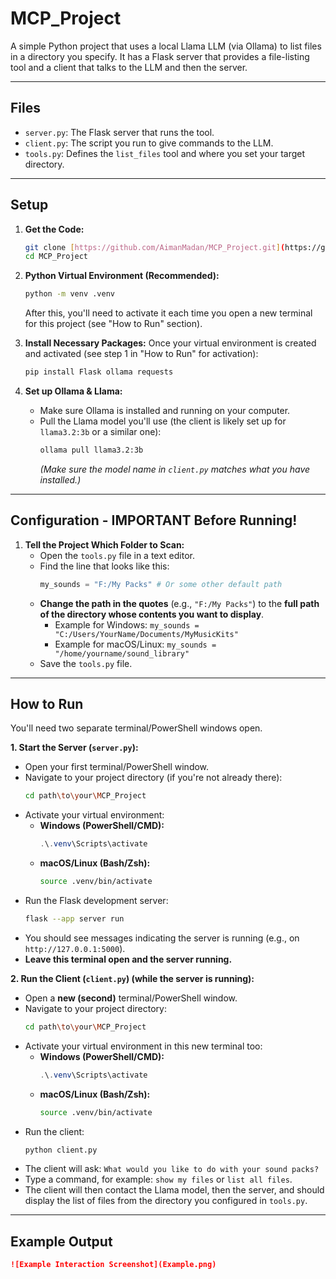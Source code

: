 # MCP_Project

A simple Python project that uses a local Llama LLM (via Ollama) to list files in a directory you specify. It has a Flask server that provides a file-listing tool and a client that talks to the LLM and then the server.

---
## Files

* `server.py`: The Flask server that runs the tool.
* `client.py`: The script you run to give commands to the LLM.
* `tools.py`: Defines the `list_files` tool and where you set your target directory.

---
## Setup

1.  **Get the Code:**
    ```bash
    git clone [https://github.com/AimanMadan/MCP_Project.git](https://github.com/AimanMadan/MCP_Project.git)
    cd MCP_Project
    ```

2.  **Python Virtual Environment (Recommended):**
    ```bash
    python -m venv .venv
    ```
    After this, you'll need to activate it each time you open a new terminal for this project (see "How to Run" section).

3.  **Install Necessary Packages:**
    Once your virtual environment is created and activated (see step 1 in "How to Run" for activation):
    ```bash
    pip install Flask ollama requests
    ```

4.  **Set up Ollama & Llama:**
    * Make sure Ollama is installed and running on your computer.
    * Pull the Llama model you'll use (the client is likely set up for `llama3.2:3b` or a similar one):
        ```bash
        ollama pull llama3.2:3b
        ```
        *(Make sure the model name in `client.py` matches what you have installed.)*

---
## Configuration - IMPORTANT Before Running!

1.  **Tell the Project Which Folder to Scan:**
    * Open the `tools.py` file in a text editor.
    * Find the line that looks like this:
        ```python
        my_sounds = "F:/My Packs" # Or some other default path
        ```
    * **Change the path in the quotes** (e.g., `"F:/My Packs"`) to the **full path of the directory whose contents you want to display**.
        * Example for Windows: `my_sounds = "C:/Users/YourName/Documents/MyMusicKits"`
        * Example for macOS/Linux: `my_sounds = "/home/yourname/sound_library"`
    * Save the `tools.py` file.

---
## How to Run

You'll need two separate terminal/PowerShell windows open.

**1. Start the Server (`server.py`):**

* Open your first terminal/PowerShell window.
* Navigate to your project directory (if you're not already there):
    ```bash
    cd path\to\your\MCP_Project
    ```
* Activate your virtual environment:
    * **Windows (PowerShell/CMD):**
        ```powershell
        .\.venv\Scripts\activate
        ```
    * **macOS/Linux (Bash/Zsh):**
        ```bash
        source .venv/bin/activate
        ```
* Run the Flask development server:
    ```bash
    flask --app server run
    ```
* You should see messages indicating the server is running (e.g., on `http://127.0.0.1:5000`).
* **Leave this terminal open and the server running.**

**2. Run the Client (`client.py`) (while the server is running):**

* Open a **new (second)** terminal/PowerShell window.
* Navigate to your project directory:
    ```bash
    cd path\to\your\MCP_Project
    ```
* Activate your virtual environment in this new terminal too:
    * **Windows (PowerShell/CMD):**
        ```powershell
        .\.venv\Scripts\activate
        ```
    * **macOS/Linux (Bash/Zsh):**
        ```bash
        source .venv/bin/activate
        ```
* Run the client:
    ```bash
    python client.py
    ```
* The client will ask: `What would you like to do with your sound packs?`
* Type a command, for example: `show my files` or `list all files`.
* The client will then contact the Llama model, then the server, and should display the list of files from the directory you configured in `tools.py`.

---
## Example Output

```markdown
![Example Interaction Screenshot](Example.png)